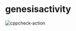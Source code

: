 # genesisactivity
![cppcheck-action](https://github.com/99002476/genesisactivity/workflows/cppcheck-action/badge.svg)
